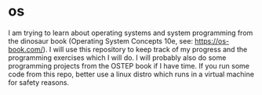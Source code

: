 # os

I am trying to learn about operating systems and system programming from the dinosaur book (Operating System Concepts 10e, see: https://os-book.com/). I will use this repository to keep track of my progress and the programming exercises which I will do. I will probably also do some programming projects from the OSTEP book if I have time. If you run some code from this repo, better use a linux distro which runs in a virtual machine for safety reasons.


